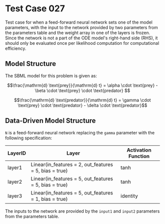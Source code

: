 # Test Case 027

Test case for when a feed-forward neural network sets one of the model parameters, with the input to the network provided by two parameters from the parameters table and the weight array in one of the layers is frozen. Since the network is not a part of the ODE model's right-hand side (RHS), it should only be evaluated once per likelihood computation for computational efficiency.

## Model Structure

The SBML model for this problem is given as:

$$\frac{\mathrm{d} \text{prey}}{\mathrm{d} t} = \alpha \cdot \text{prey} - \beta \cdot \text{prey} \cdot \text{predator} $$

$$\frac{\mathrm{d} \text{predator}}{\mathrm{d} t} = \gamma \cdot \text{prey} \cdot \text{predator} - \delta \cdot \text{predator}$$

## Data-Driven Model Structure

`N` is a feed-forward neural network replacing the `gamma` parameter with the following specification:

| LayerID | Layer                                                  | Activation Function |
|---------|--------------------------------------------------------|---------------------|
| layer1  | Linear(in_features = 2, out_features = 5, bias = true) | tanh                |
| layer2  | Linear(in_features = 5, out_features = 5, bias = true) | tanh                |
| layer3  | Linear(in_features = 5, out_features = 1, bias = true) | identity            |

The inputs to the network are provided by the `input1` and `input2` parameters from the parameters table.
